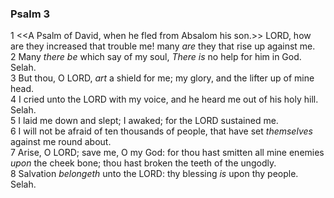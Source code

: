 ### Psalm 3

1 <<A Psalm of David, when he fled from Absalom his son.>> LORD, how are they increased that trouble me! many *are* they that rise up against me.  
2 Many *there be* which say of my soul, *There is* no help for him in God. Selah.  
3 But thou, O LORD, *art* a shield for me; my glory, and the lifter up of mine head.  
4 I cried unto the LORD with my voice, and he heard me out of his holy hill. Selah.  
5 I laid me down and slept; I awaked; for the LORD sustained me.  
6 I will not be afraid of ten thousands of people, that have set *themselves* against me round about.  
7 Arise, O LORD; save me, O my God: for thou hast smitten all mine enemies *upon* the cheek bone; thou hast broken the teeth of the ungodly.  
8 Salvation *belongeth* unto the LORD: thy blessing *is* upon thy people. Selah.  
